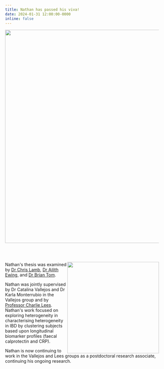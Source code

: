 ```yaml
---
title: Nathan has passed his viva!
date: 2024-01-31 12:00:00-0000
inline: false
---
```


<img src = "/assets/img/news/nathan-viva-1.webp" width = "700px">

<br><br>

<img style = "float: right;" src = "/assets/img/news/nathan-viva-2.webp" width = "300px">


Nathan's thesis was examined by 
[Dr Chris Lamb](https://www.ncl.ac.uk/medical-sciences/people/profile/christopherlamb.html),
[Dr Ailith Ewing](https://www.ed.ac.uk/profile/dr-ailith-ewing), and 
[Dr Brian Tom](https://www.mrc-bsu.cam.ac.uk/people/in-alphabetical-order/t-to-z/brian-tom/). 

Nathan was jointly supervised by Dr Catalina Vallejos and Dr Karla Monterrubio
in the Vallejos group and by [Professor Charlie Lees](https://charlielees.com/).
Nathan's work focused on exploring heterogeneity in characterising heterogeneity in IBD by clustering
subjects based upon longitudinal biomarker profiles (faecal calprotectin and
CRP).

Nathan is now continuing to work in the Vallejos and Lees groups as a
postdoctoral research associate, continuing his ongoing research.

<br><br><br><br><br><br>

